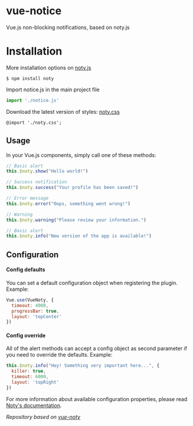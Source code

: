 # vue-notice
Vue.js non-blocking notifications, based on noty.js

# Installation
More installation options on [noty.js](http://ned.im/noty/)
```
$ npm install noty
```
Import notice.js in the main project file
```js
import './notice.js'
```
Download the latest version of styles: [noty.css](https://github.com/needim/noty/blob/master/lib/noty.css)
```
@import './noty.css';
```
## Usage

In your Vue.js components, simply call one of these methods:

```js
// Basic alert
this.$noty.show("Hello world!")

// Success notification
this.$noty.success("Your profile has been saved!")

// Error message
this.$noty.error("Oops, something went wrong!")

// Warning
this.$noty.warning("Please review your information.")

// Basic alert
this.$noty.info("New version of the app is available!")
```

## Configuration

#### Config defaults

You can set a default configuration object when registering the plugin. Example:

```js
Vue.use(VueNoty, {
  timeout: 4000,
  progressBar: true,
  layout: 'topCenter'
})
```

#### Config override
 
All of the alert methods can accept a config object as second parameter if you need to override the defaults. Example:

```js
this.$noty.info("Hey! Something very important here...", {
  killer: true,
  timeout: 6000,
  layout: 'topRight'
})
```

For more information about available configuration properties, please read [Noty's documentation](http://ned.im/noty/options.html).

*Repository based on [vue-noty](https://github.com/renoguyon/vuejs-noty)*
